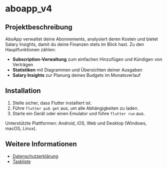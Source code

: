 # aboapp_v4

## Projektbeschreibung
AboApp verwaltet deine Abonnements, analysiert deren Kosten und bietet Salary Insights, damit du deine Finanzen stets im Blick hast. Zu den Hauptfunktionen zählen:

- **Subscription-Verwaltung** zum einfachen Hinzufügen und Kündigen von Verträgen
- **Statistiken** mit Diagrammen und Übersichten deiner Ausgaben
- **Salary Insights** zur Planung deines Budgets im Monatsverlauf

## Installation
1. Stelle sicher, dass Flutter installiert ist.
2. Führe `flutter pub get` aus, um alle Abhängigkeiten zu laden.
3. Starte ein Gerät oder einen Emulator und führe `flutter run` aus.

Unterstützte Plattformen: Android, iOS, Web und Desktop (Windows, macOS, Linux).

## Weitere Informationen
- [Datenschutzerklärung](PRIVACY_POLICY.md)
- [Taskliste](Tasklist.md)
